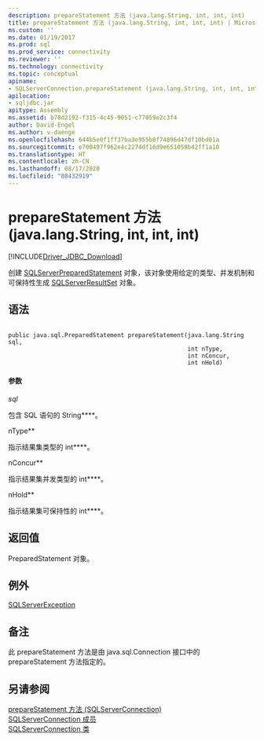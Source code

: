 ```yaml
---
description: prepareStatement 方法 (java.lang.String, int, int, int)
title: prepareStatement 方法 (java.lang.String, int, int, int) | Microsoft Docs
ms.custom: ''
ms.date: 01/19/2017
ms.prod: sql
ms.prod_service: connectivity
ms.reviewer: ''
ms.technology: connectivity
ms.topic: conceptual
apiname:
- SQLServerConnection.prepareStatement (java.lang.String, int, int, int)
apilocation:
- sqljdbc.jar
apitype: Assembly
ms.assetid: b78d2192-f315-4c45-9051-c77059e2c3f4
author: David-Engel
ms.author: v-daenge
ms.openlocfilehash: 644b5e0f1ff37ba3e955b0f74096d47df10bd01a
ms.sourcegitcommit: e700497f962e4c2274df16d9e651059b42ff1a10
ms.translationtype: HT
ms.contentlocale: zh-CN
ms.lasthandoff: 08/17/2020
ms.locfileid: "88432919"
---
```

# <a name="preparestatement-method-javalangstring-int-int-int"></a>prepareStatement 方法 (java.lang.String, int, int, int)
[!INCLUDE[Driver_JDBC_Download](../../../includes/driver_jdbc_download.md)]

  创建 [SQLServerPreparedStatement](../../../connect/jdbc/reference/sqlserverpreparedstatement-class.md) 对象，该对象使用给定的类型、并发机制和可保持性生成 [SQLServerResultSet](../../../connect/jdbc/reference/sqlserverresultset-class.md) 对象。  
  
## <a name="syntax"></a>语法  
  
```  
  
public java.sql.PreparedStatement prepareStatement(java.lang.String sql,  
                                                   int nType,  
                                                   int nConcur,  
                                                   int nHold)  
```  
  
#### <a name="parameters"></a>参数  
 *sql*  
  
 包含 SQL 语句的 String****。  
  
 nType**  
  
 指示结果集类型的 int****。  
  
 nConcur**  
  
 指示结果集并发类型的 int****。  
  
 nHold**  
  
 指示结果集可保持性的 int****。  
  
## <a name="return-value"></a>返回值  
 PreparedStatement 对象。  
  
## <a name="exceptions"></a>例外  
 [SQLServerException](../../../connect/jdbc/reference/sqlserverexception-class.md)  
  
## <a name="remarks"></a>备注  
 此 prepareStatement 方法是由 java.sql.Connection 接口中的 prepareStatement 方法指定的。  
  
## <a name="see-also"></a>另请参阅  
 [prepareStatement 方法 &#40;SQLServerConnection&#41;](../../../connect/jdbc/reference/preparestatement-method-sqlserverconnection.md)   
 [SQLServerConnection 成员](../../../connect/jdbc/reference/sqlserverconnection-members.md)   
 [SQLServerConnection 类](../../../connect/jdbc/reference/sqlserverconnection-class.md)  
  
  
